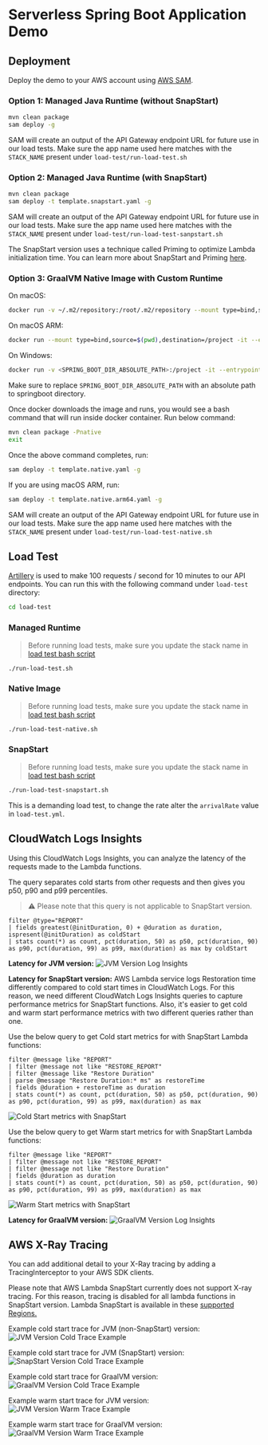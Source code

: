 # Serverless Spring Boot Application Demo

## Deployment

Deploy the demo to your AWS account using [AWS SAM](https://aws.amazon.com/serverless/sam/).

### Option 1: Managed Java Runtime (without SnapStart)

```bash
mvn clean package
sam deploy -g
```
SAM will create an output of the API Gateway endpoint URL for future use in our load tests. 
Make sure the app name used here matches with the `STACK_NAME` present under `load-test/run-load-test.sh`

### Option 2: Managed Java Runtime (with SnapStart)

```bash
mvn clean package
sam deploy -t template.snapstart.yaml -g
```
SAM will create an output of the API Gateway endpoint URL for future use in our load tests.
Make sure the app name used here matches with the `STACK_NAME` present under `load-test/run-load-test-sanpstart.sh`

The SnapStart version uses a technique called Priming to optimize Lambda initialization time.
You can learn more about SnapStart and Priming [here](https://aws.amazon.com/blogs/compute/reducing-java-cold-starts-on-aws-lambda-functions-with-snapstart/).

### Option 3: GraalVM Native Image with Custom Runtime

On macOS:
```bash
docker run -v ~/.m2/repository:/root/.m2/repository --mount type=bind,source=$(pwd),destination=/project -it --entrypoint /bin/bash marksailes/al2-graalvm:11-22.0.0.2
```

On macOS ARM:
```bash
docker run --mount type=bind,source=$(pwd),destination=/project -it --entrypoint /bin/bash marksailes/arm64-al2-graalvm:17-22.0.0.2
```

On Windows:
```bash
docker run -v <SPRING_BOOT_DIR_ABSOLUTE_PATH>:/project -it --entrypoint /bin/bash marksailes/al2-graalvm:11-22.0.0.2
```
Make sure to replace `SPRING_BOOT_DIR_ABSOLUTE_PATH` with an absolute path to springboot directory.

Once docker downloads the image and runs, you would see a bash command that will run inside docker container.
Run below command:

```bash
mvn clean package -Pnative
exit
```

Once the above command completes, run:
```bash
sam deploy -t template.native.yaml -g
```

If you are using macOS ARM, run:
```bash
sam deploy -t template.native.arm64.yaml -g
```

SAM will create an output of the API Gateway endpoint URL for future use in our load tests. 
Make sure the app name used here matches with the `STACK_NAME` present under `load-test/run-load-test-native.sh`

## Load Test

[Artillery](https://www.artillery.io/) is used to make 100 requests / second for 10 minutes to our API endpoints. You
can run this with the following command under `load-test` directory:

```bash
cd load-test
```

### Managed Runtime
> Before running load tests, make sure you update the stack name in [load test bash script](./load-test/run-load-test.sh)

```bash
./run-load-test.sh
```

### Native Image
> Before running load tests, make sure you update the stack name in [load test bash script](./load-test/run-load-test-native.sh)

```bash
./run-load-test-native.sh
```
### SnapStart
> Before running load tests, make sure you update the stack name in [load test bash script](./load-test/run-load-test-snapstart.sh)

```bash
./run-load-test-snapstart.sh
```
This is a demanding load test, to change the rate alter the `arrivalRate` value in `load-test.yml`.

## CloudWatch Logs Insights

Using this CloudWatch Logs Insights, you can analyze the latency of the requests made to the Lambda functions.

The query separates cold starts from other requests and then gives you p50, p90 and p99 percentiles. 

>:warning: Please note that this query is not applicable to SnapStart version. 

```
filter @type="REPORT"
| fields greatest(@initDuration, 0) + @duration as duration, ispresent(@initDuration) as coldStart
| stats count(*) as count, pct(duration, 50) as p50, pct(duration, 90) as p90, pct(duration, 99) as p99, max(duration) as max by coldStart
```

**Latency for JVM version:** 
![JVM Version Log Insights](../imgs/springboot/springboot-sample-log-insights.JPG)

**Latency for SnapStart version:** 
AWS Lambda service logs Restoration time differently compared to cold start times in CloudWatch Logs. For this
reason, we need different CloudWatch Logs Insights queries to capture performance metrics for SnapStart functions.
Also, it's easier to get cold and warm start performance metrics with two different queries rather than one.

Use the below query to get Cold start metrics for with SnapStart Lambda functions:

```
filter @message like "REPORT"
| filter @message not like "RESTORE_REPORT"
| filter @message like "Restore Duration"
| parse @message "Restore Duration:* ms" as restoreTime
| fields @duration + restoreTime as duration
| stats count(*) as count, pct(duration, 50) as p50, pct(duration, 90) as p90, pct(duration, 99) as p99, max(duration) as max
```
![Cold Start metrics with SnapStart](../imgs/springboot/springboot-snapstart-cold-log-insights.JPG)

Use the below query to get Warm start metrics for with SnapStart Lambda functions:
```
filter @message like "REPORT"
| filter @message not like "RESTORE_REPORT"
| filter @message not like "Restore Duration"
| fields @duration as duration
| stats count(*) as count, pct(duration, 50) as p50, pct(duration, 90) as p90, pct(duration, 99) as p99, max(duration) as max
```

![Warm Start metrics with SnapStart](../imgs/springboot/springboot-snapstart-warm-log-insights.JPG)

**Latency for GraalVM version:**
![GraalVM Version Log Insights](../imgs/springboot/springboot-native-log-insights.JPG)

## AWS X-Ray Tracing
You can add additional detail to your X-Ray tracing by adding a TracingInterceptor to your AWS SDK clients.

Please note that AWS Lambda SnapStart currently does not support X-ray tracing. For this reason, tracing is disabled for all lambda functions in SnapStart version.
Lambda SnapStart is available in these [supported Regions.](https://docs.aws.amazon.com/lambda/latest/dg/snapstart.html#snapstart-supported-regions)

Example cold start trace for JVM (non-SnapStart) version:
![JVM Version Cold Trace Example](../imgs/springboot/springboot-sample-cold-trace.JPG)

Example cold start trace for JVM (SnapStart) version:
![SnapStart Version Cold Trace Example](../imgs/springboot/springboot-snapstart-cold-trace.JPG)

Example cold start trace for GraalVM version:
![GraalVM Version Cold Trace Example](../imgs/springboot/springboot-native-cold-trace.JPG)

Example warm start trace for JVM version:
![JVM Version Warm Trace Example](../imgs/springboot/springboot-sample-warm-trace.JPG)

Example warm start trace for GraalVM version:
![GraalVM Version Warm Trace Example](../imgs/springboot/springboot-native-warm-trace.JPG)

